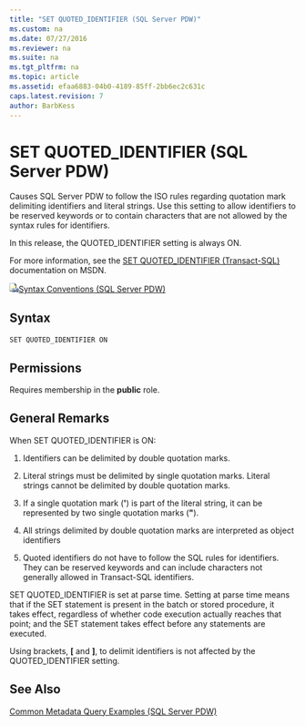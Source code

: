 ```yaml
---
title: "SET QUOTED_IDENTIFIER (SQL Server PDW)"
ms.custom: na
ms.date: 07/27/2016
ms.reviewer: na
ms.suite: na
ms.tgt_pltfrm: na
ms.topic: article
ms.assetid: efaa6883-04b0-4189-85ff-2bb6ec2c631c
caps.latest.revision: 7
author: BarbKess
---
```

# SET QUOTED_IDENTIFIER (SQL Server PDW)
Causes SQL Server PDW to follow the ISO rules regarding quotation mark delimiting identifiers and literal strings. Use this setting to allow identifiers to be reserved keywords or to contain characters that are not allowed by the syntax rules for identifiers.  
  
In this release, the QUOTED_IDENTIFIER setting is always ON.  
  
For more information, see the [SET QUOTED_IDENTIFIER (Transact-SQL)](http://msdn.microsoft.com/en-us/library/ms174393(v=sql11)) documentation on MSDN.  
  
![Topic link icon](../sqlpdw/media/Topic_Link.gif "Topic_Link")[Syntax Conventions &#40;SQL Server PDW&#41;](../sqlpdw/syntax-conventions-sql-server-pdw.md)  
  
## Syntax  
  
```  
SET QUOTED_IDENTIFIER ON  
```  
  
## Permissions  
Requires membership in the **public** role.  
  
## General Remarks  
When SET QUOTED_IDENTIFIER is ON:  
  
1.  Identifiers can be delimited by double quotation marks.  
  
2.  Literal strings must be delimited by single quotation marks. Literal strings cannot be delimited by double quotation marks.  
  
3.  If a single quotation mark (**'**) is part of the literal string, it can be represented by two single quotation marks (**"**).  
  
4.  All strings delimited by double quotation marks are interpreted as object identifiers  
  
5.  Quoted identifiers do not have to follow the SQL rules for identifiers. They can be reserved keywords and can include characters not generally allowed in Transact\-SQL identifiers.  
  
SET QUOTED_IDENTIFIER is set at parse time. Setting at parse time means that if the SET statement is present in the batch or stored procedure, it takes effect, regardless of whether code execution actually reaches that point; and the SET statement takes effect before any statements are executed.  
  
Using brackets, **[** and **]**, to delimit identifiers is not affected by the QUOTED_IDENTIFIER setting.  
  
## See Also  
[Common Metadata Query Examples &#40;SQL Server PDW&#41;](../sqlpdw/common-metadata-query-examples-sql-server-pdw.md)  
  
